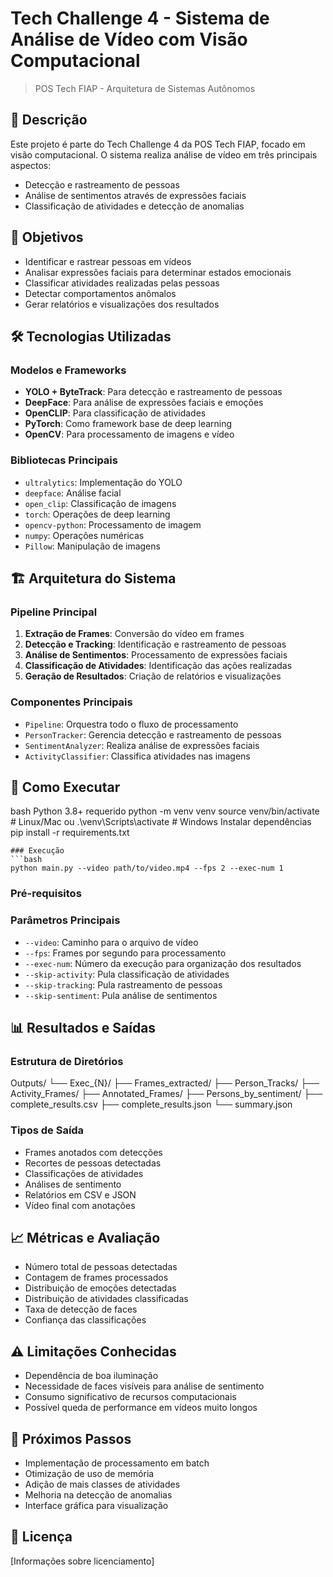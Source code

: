 # Tech Challenge 4 - Sistema de Análise de Vídeo com Visão Computacional
> POS Tech FIAP - Arquitetura de Sistemas Autônomos

## 📝 Descrição
Este projeto é parte do Tech Challenge 4 da POS Tech FIAP, focado em visão computacional. O sistema realiza análise de vídeo em três principais aspectos:
- Detecção e rastreamento de pessoas
- Análise de sentimentos através de expressões faciais
- Classificação de atividades e detecção de anomalias

## 🎯 Objetivos
- Identificar e rastrear pessoas em vídeos
- Analisar expressões faciais para determinar estados emocionais
- Classificar atividades realizadas pelas pessoas
- Detectar comportamentos anômalos
- Gerar relatórios e visualizações dos resultados

## 🛠️ Tecnologias Utilizadas

### Modelos e Frameworks
- **YOLO + ByteTrack**: Para detecção e rastreamento de pessoas
- **DeepFace**: Para análise de expressões faciais e emoções
- **OpenCLIP**: Para classificação de atividades
- **PyTorch**: Como framework base de deep learning
- **OpenCV**: Para processamento de imagens e vídeo

### Bibliotecas Principais
- `ultralytics`: Implementação do YOLO
- `deepface`: Análise facial
- `open_clip`: Classificação de imagens
- `torch`: Operações de deep learning
- `opencv-python`: Processamento de imagem
- `numpy`: Operações numéricas
- `Pillow`: Manipulação de imagens

## 🏗️ Arquitetura do Sistema

### Pipeline Principal
1. **Extração de Frames**: Conversão do vídeo em frames
2. **Detecção e Tracking**: Identificação e rastreamento de pessoas
3. **Análise de Sentimentos**: Processamento de expressões faciais
4. **Classificação de Atividades**: Identificação das ações realizadas
5. **Geração de Resultados**: Criação de relatórios e visualizações

### Componentes Principais
- `Pipeline`: Orquestra todo o fluxo de processamento
- `PersonTracker`: Gerencia detecção e rastreamento de pessoas
- `SentimentAnalyzer`: Realiza análise de expressões faciais
- `ActivityClassifier`: Classifica atividades nas imagens

## 🚀 Como Executar
bash
Python 3.8+ requerido
python -m venv venv
source venv/bin/activate # Linux/Mac
ou
.\venv\Scripts\activate # Windows
Instalar dependências
pip install -r requirements.txt

```
### Execução
```bash
python main.py --video path/to/video.mp4 --fps 2 --exec-num 1
```
### Pré-requisitos

### Parâmetros Principais
- `--video`: Caminho para o arquivo de vídeo
- `--fps`: Frames por segundo para processamento
- `--exec-num`: Número da execução para organização dos resultados
- `--skip-activity`: Pula classificação de atividades
- `--skip-tracking`: Pula rastreamento de pessoas
- `--skip-sentiment`: Pula análise de sentimentos

## 📊 Resultados e Saídas

### Estrutura de Diretórios
Outputs/
└── Exec_{N}/
    ├── Frames_extracted/
    ├── Person_Tracks/
    ├── Activity_Frames/
    ├── Annotated_Frames/
    ├── Persons_by_sentiment/
    ├── complete_results.csv
    ├── complete_results.json
    └── summary.json

### Tipos de Saída
- Frames anotados com detecções
- Recortes de pessoas detectadas
- Classificações de atividades
- Análises de sentimento
- Relatórios em CSV e JSON
- Vídeo final com anotações

## 📈 Métricas e Avaliação
- Número total de pessoas detectadas
- Contagem de frames processados
- Distribuição de emoções detectadas
- Distribuição de atividades classificadas
- Taxa de detecção de faces
- Confiança das classificações

## ⚠️ Limitações Conhecidas
- Dependência de boa iluminação
- Necessidade de faces visíveis para análise de sentimento
- Consumo significativo de recursos computacionais
- Possível queda de performance em vídeos muito longos

## 🔄 Próximos Passos
- Implementação de processamento em batch
- Otimização de uso de memória
- Adição de mais classes de atividades
- Melhoria na detecção de anomalias
- Interface gráfica para visualização



## 📄 Licença
[Informações sobre licenciamento]
```
 
